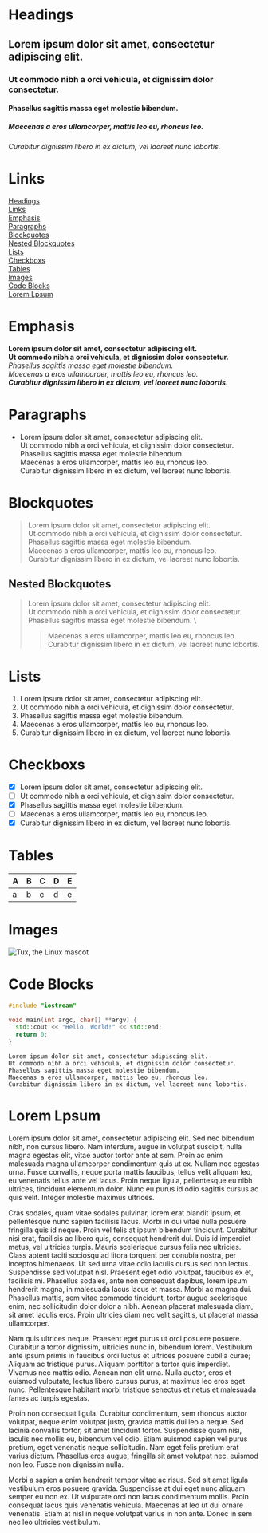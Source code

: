# Headings
## Lorem ipsum dolor sit amet, consectetur adipiscing elit.
### Ut commodo nibh a orci vehicula, et dignissim dolor consectetur.
#### Phasellus sagittis massa eget molestie bibendum.
##### Maecenas a eros ullamcorper, mattis leo eu, rhoncus leo.
###### Curabitur dignissim libero in ex dictum, vel laoreet nunc lobortis.

# Links
[Headings](#headings) \
[Links](#links) \
[Emphasis](#emphasis) \
[Paragraphs](#paragraphs) \
[Blockquotes](#blockquotes) \
[Nested Blockquotes](#nested-blockquotes) \
[Lists](#lists) \
[Checkboxs](#checkboxs) \
[Tables](#tables) \
[Images](#images) \
[Code Blocks](#code-blocks) \
[Lorem Lpsum](#lorem-lpsum)

# Emphasis

**Lorem ipsum dolor sit amet, consectetur adipiscing elit.** \
__Ut commodo nibh a orci vehicula, et dignissim dolor consectetur.__ \
*Phasellus sagittis massa eget molestie bibendum.* \
_Maecenas a eros ullamcorper, mattis leo eu, rhoncus leo._ \
***Curabitur dignissim libero in ex dictum, vel laoreet nunc lobortis.***

# Paragraphs

- Lorem ipsum dolor sit amet, consectetur adipiscing elit. \
Ut commodo nibh a orci vehicula, et dignissim dolor consectetur. \
Phasellus sagittis massa eget molestie bibendum. \
Maecenas a eros ullamcorper, mattis leo eu, rhoncus leo. \
Curabitur dignissim libero in ex dictum, vel laoreet nunc lobortis.

# Blockquotes

> Lorem ipsum dolor sit amet, consectetur adipiscing elit. \
Ut commodo nibh a orci vehicula, et dignissim dolor consectetur. \
Phasellus sagittis massa eget molestie bibendum. \
Maecenas a eros ullamcorper, mattis leo eu, rhoncus leo. \
Curabitur dignissim libero in ex dictum, vel laoreet nunc lobortis.

## Nested Blockquotes

> Lorem ipsum dolor sit amet, consectetur adipiscing elit. \
Ut commodo nibh a orci vehicula, et dignissim dolor consectetur. \
Phasellus sagittis massa eget molestie bibendum. \
>> Maecenas a eros ullamcorper, mattis leo eu, rhoncus leo. \
Curabitur dignissim libero in ex dictum, vel laoreet nunc lobortis.

# Lists

1. Lorem ipsum dolor sit amet, consectetur adipiscing elit.
2. Ut commodo nibh a orci vehicula, et dignissim dolor consectetur.
3. Phasellus sagittis massa eget molestie bibendum.
4. Maecenas a eros ullamcorper, mattis leo eu, rhoncus leo.
5. Curabitur dignissim libero in ex dictum, vel laoreet nunc lobortis.

# Checkboxs

* [x] Lorem ipsum dolor sit amet, consectetur adipiscing elit.
* [ ] Ut commodo nibh a orci vehicula, et dignissim dolor consectetur.
* [x] Phasellus sagittis massa eget molestie bibendum.
* [ ] Maecenas a eros ullamcorper, mattis leo eu, rhoncus leo.
* [x] Curabitur dignissim libero in ex dictum, vel laoreet nunc lobortis.

# Tables

| A | B | C | D | E |
|---|---|---|---|---|
| a | b | c | d | e |

# Images

![Tux, the Linux mascot](https://upload.wikimedia.org/wikipedia/commons/a/af/Tux.png)

# Code Blocks

```c++
#include "iostream"

void main(int argc, char[] **argv) {
  std::cout << "Hello, World!" << std::end;
  return 0;
}
```

```
Lorem ipsum dolor sit amet, consectetur adipiscing elit.
Ut commodo nibh a orci vehicula, et dignissim dolor consectetur.
Phasellus sagittis massa eget molestie bibendum.
Maecenas a eros ullamcorper, mattis leo eu, rhoncus leo.
Curabitur dignissim libero in ex dictum, vel laoreet nunc lobortis.
```

# Lorem Lpsum

Lorem ipsum dolor sit amet, consectetur adipiscing elit. Sed nec bibendum nibh, non cursus libero. Nam interdum, augue in volutpat suscipit, nulla magna egestas elit, vitae auctor tortor ante at sem. Proin ac enim malesuada magna ullamcorper condimentum quis ut ex. Nullam nec egestas urna. Fusce convallis, neque porta mattis faucibus, tellus velit aliquam leo, eu venenatis tellus ante vel lacus. Proin neque ligula, pellentesque eu nibh ultrices, tincidunt elementum dolor. Nunc eu purus id odio sagittis cursus ac quis velit. Integer molestie maximus ultrices.

Cras sodales, quam vitae sodales pulvinar, lorem erat blandit ipsum, et pellentesque nunc sapien facilisis lacus. Morbi in dui vitae nulla posuere fringilla quis id neque. Proin vel felis at ipsum bibendum tincidunt. Curabitur nisi erat, facilisis ac libero quis, consequat hendrerit dui. Duis id imperdiet metus, vel ultricies turpis. Mauris scelerisque cursus felis nec ultricies. Class aptent taciti sociosqu ad litora torquent per conubia nostra, per inceptos himenaeos. Ut sed urna vitae odio iaculis cursus sed non lectus. Suspendisse sed volutpat nisl. Praesent eget odio volutpat, faucibus ex et, facilisis mi. Phasellus sodales, ante non consequat dapibus, lorem ipsum hendrerit magna, in malesuada lacus lacus et massa. Morbi ac magna dui. Phasellus mattis, sem vitae commodo tincidunt, tortor augue scelerisque enim, nec sollicitudin dolor dolor a nibh. Aenean placerat malesuada diam, sit amet iaculis eros. Proin ultricies diam nec velit sagittis, ut placerat massa ullamcorper.

Nam quis ultrices neque. Praesent eget purus ut orci posuere posuere. Curabitur a tortor dignissim, ultricies nunc in, bibendum lorem. Vestibulum ante ipsum primis in faucibus orci luctus et ultrices posuere cubilia curae; Aliquam ac tristique purus. Aliquam porttitor a tortor quis imperdiet. Vivamus nec mattis odio. Aenean non elit urna. Nulla auctor, eros et euismod vulputate, lectus libero cursus purus, at maximus leo eros eget nunc. Pellentesque habitant morbi tristique senectus et netus et malesuada fames ac turpis egestas.

Proin non consequat ligula. Curabitur condimentum, sem rhoncus auctor volutpat, neque enim volutpat justo, gravida mattis dui leo a neque. Sed lacinia convallis tortor, sit amet tincidunt tortor. Suspendisse quam nisi, iaculis nec mollis eu, bibendum vel odio. Etiam euismod sapien vel purus pretium, eget venenatis neque sollicitudin. Nam eget felis pretium erat varius dictum. Phasellus eros augue, fringilla sit amet volutpat nec, euismod non leo. Fusce non dignissim nulla.

Morbi a sapien a enim hendrerit tempor vitae ac risus. Sed sit amet ligula vestibulum eros posuere gravida. Suspendisse at dui eget nunc aliquam semper eu non ex. Ut vulputate orci non lacus condimentum mollis. Proin consequat lacus quis venenatis vehicula. Maecenas at leo ut dui ornare venenatis. Etiam at nisl in neque volutpat varius in non ante. Donec in sem nec leo ultricies vestibulum.